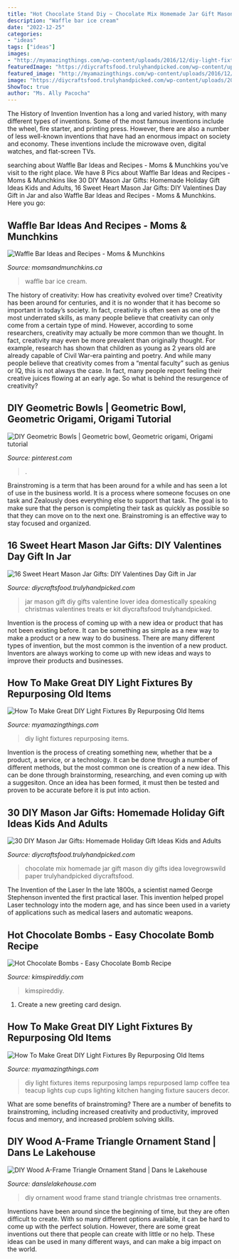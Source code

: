 ```yaml
---
title: "Hot Chocolate Stand Diy ~ Chocolate Mix Homemade Jar Gift Mason Diy Gifts Idea Lovegrowswild Paper Trulyhandpicked Diycraftsfood"
description: "Waffle bar ice cream"
date: "2022-12-25"
categories:
- "ideas"
tags: ["ideas"]
images:
- "http://myamazingthings.com/wp-content/uploads/2016/12/diy-light-fixtures-1.jpg"
featuredImage: "https://diycraftsfood.trulyhandpicked.com/wp-content/uploads/2018/01/DIY-kit-Mason-Jar-for-DIY-lover.jpg"
featured_image: "http://myamazingthings.com/wp-content/uploads/2016/12/diy-light-fixtures-1.jpg"
image: "https://diycraftsfood.trulyhandpicked.com/wp-content/uploads/2018/01/DIY-kit-Mason-Jar-for-DIY-lover.jpg"
ShowToc: true
author: "Ms. Ally Pacocha"
---
```



The History of Invention
Invention has a long and varied history, with many different types of inventions. Some of the most famous inventions include the wheel, fire starter, and printing press. However, there are also a number of less well-known inventions that have had an enormous impact on society and economy. These inventions include the microwave oven, digital watches, and flat-screen TVs.

	

		
searching about Waffle Bar Ideas and Recipes - Moms &amp; Munchkins you've visit to the right place. We have 8 Pics about Waffle Bar Ideas and Recipes - Moms &amp; Munchkins like 30 DIY Mason Jar Gifts: Homemade Holiday Gift Ideas Kids and Adults, 16 Sweet Heart Mason Jar Gifts: DIY Valentines Day Gift in Jar and also Waffle Bar Ideas and Recipes - Moms &amp; Munchkins. Here you go:
		
    
## Waffle Bar Ideas And Recipes - Moms &amp; Munchkins

<img loading=lazy src="https://www.momsandmunchkins.ca/wp-content/uploads/2017/10/waffle-bar-5.jpg" onerror="this.onerror=null;this.src='https://tse2.mm.bing.net/th?id=OIP.Xmd5mC5hB5pnp7LjH0v_igHaLH&amp;pid=15.1';" alt="Waffle Bar Ideas and Recipes - Moms &amp; Munchkins">

_Source: momsandmunchkins.ca_

>waffle bar ice cream. 

	

The history of creativity: How has creativity evolved over time?
Creativity has been around for centuries, and it is no wonder that it has become so important in today’s society. In fact, creativity is often seen as one of the most underrated skills, as many people believe that creativity can only come from a certain type of mind. However, according to some researchers, creativity may actually be more common than we thought. In fact, creativity may even be more prevalent than originally thought. For example, research has shown that children as young as 2 years old are already capable of Civil War-era painting and poetry. And while many people believe that creativity comes from a “mental faculty” such as genius or IQ, this is not always the case. In fact, many people report feeling their creative juices flowing at an early age. So what is behind the resurgence of creativity?

    
## DIY Geometric Bowls | Geometric Bowl, Geometric Origami, Origami Tutorial

<img loading=lazy src="https://i.pinimg.com/736x/01/10/d4/0110d4372f9e58800ec348a035dcdca0.jpg" onerror="this.onerror=null;this.src='https://tse2.mm.bing.net/th?id=OIP.uytwffOTEwjCTHS4VtFCEgHaML&amp;pid=15.1';" alt="DIY Geometric Bowls | Geometric bowl, Geometric origami, Origami tutorial">

_Source: pinterest.com_

>. 

	

Brainstroming is a term that has been around for a while and has seen a lot of use in the business world. It is a process where someone focuses on one task and Zealously does everything else to support that task. The goal is to make sure that the person is completing their task as quickly as possible so that they can move on to the next one. Brainstroming is an effective way to stay focused and organized.

    
## 16 Sweet Heart Mason Jar Gifts: DIY Valentines Day Gift In Jar

<img loading=lazy src="https://diycraftsfood.trulyhandpicked.com/wp-content/uploads/2018/01/DIY-kit-Mason-Jar-for-DIY-lover.jpg" onerror="this.onerror=null;this.src='https://tse3.mm.bing.net/th?id=OIP.KD5yB7qrjgXGjMfEuHmLwgHaLH&amp;pid=15.1';" alt="16 Sweet Heart Mason Jar Gifts: DIY Valentines Day Gift in Jar">

_Source: diycraftsfood.trulyhandpicked.com_

>jar mason gift diy gifts valentine lover idea domestically speaking christmas valentines treats er kit diycraftsfood trulyhandpicked. 

	

Invention is the process of coming up with a new idea or product that has not been existing before. It can be something as simple as a new way to make a product or a new way to do business. There are many different types of invention, but the most common is the invention of a new product. Inventors are always working to come up with new ideas and ways to improve their products and businesses.

    
## How To Make Great DIY Light Fixtures By Repurposing Old Items

<img loading=lazy src="http://myamazingthings.com/wp-content/uploads/2016/12/diy-light-fixtures-1.jpg" onerror="this.onerror=null;this.src='https://tse4.mm.bing.net/th?id=OIP.34Hllv01YJrN4A2NqsuAhgHaJ3&amp;pid=15.1';" alt="How To Make Great DIY Light Fixtures By Repurposing Old Items">

_Source: myamazingthings.com_

>diy light fixtures repurposing items. 

	

Invention is the process of creating something new, whether that be a product, a service, or a technology. It can be done through a number of different methods, but the most common one is creation of a new idea. This can be done through brainstorming, researching, and even coming up with a suggesiton. Once an idea has been formed, it must then be tested and proven to be accurate before it is put into action.

    
## 30 DIY Mason Jar Gifts: Homemade Holiday Gift Ideas Kids And Adults

<img loading=lazy src="https://diycraftsfood.trulyhandpicked.com/wp-content/uploads/2018/01/Homemade-hot-chocolate-mix-in-a-jar.jpg" onerror="this.onerror=null;this.src='https://tse3.mm.bing.net/th?id=OIP.6mVtwTJ3c0Y91Vh4LnBLvwHaLH&amp;pid=15.1';" alt="30 DIY Mason Jar Gifts: Homemade Holiday Gift Ideas Kids and Adults">

_Source: diycraftsfood.trulyhandpicked.com_

>chocolate mix homemade jar gift mason diy gifts idea lovegrowswild paper trulyhandpicked diycraftsfood. 

	

The Invention of the Laser
In the late 1800s, a scientist named George Stephenson invented the first practical laser. This invention helped propel Laser technology into the modern age, and has since been used in a variety of applications such as medical lasers and automatic weapons.

    
## Hot Chocolate Bombs - Easy Chocolate Bomb Recipe

<img loading=lazy src="https://kimspireddiy.com/wp-content/uploads/2020/10/hot-chocolate-bombs-1-1.jpg" onerror="this.onerror=null;this.src='https://tse4.mm.bing.net/th?id=OIP.SXo_3Lh9HzA0tzbYNJHXVwHaLH&amp;pid=15.1';" alt="Hot Chocolate Bombs - Easy Chocolate Bomb Recipe">

_Source: kimspireddiy.com_

>kimspireddiy. 

	

1. Create a new greeting card design.

    
## How To Make Great DIY Light Fixtures By Repurposing Old Items

<img loading=lazy src="http://myamazingthings.com/wp-content/uploads/2016/12/Arquivo-23-11-15-14-00-37.jpeg" onerror="this.onerror=null;this.src='https://tse3.mm.bing.net/th?id=OIP.y2zCp1x7nHOv3ibcWrduxwHaJI&amp;pid=15.1';" alt="How To Make Great DIY Light Fixtures By Repurposing Old Items">

_Source: myamazingthings.com_

>diy light fixtures items repurposing lamps repurposed lamp coffee tea teacup lights cup cups lighting kitchen hanging fixture saucers decor. 

	

What are some benefits of brainstroming?
There are a number of benefits to brainstroming, including increased creativity and productivity, improved focus and memory, and increased problem solving skills.

    
## DIY Wood A-Frame Triangle Ornament Stand | Dans Le Lakehouse

<img loading=lazy src="https://1.bp.blogspot.com/-0-NemzIFOrQ/Vlc7OTXPCfI/AAAAAAAAdOM/eNQ5FExRiV4/s1600/DIY%2Bwood%2Bornament%2Btree.jpg" onerror="this.onerror=null;this.src='https://tse4.mm.bing.net/th?id=OIP.sHbmyFAOk8SuAzGBCNFg2AHaLH&amp;pid=15.1';" alt="DIY Wood A-Frame Triangle Ornament Stand | Dans le Lakehouse">

_Source: danslelakehouse.com_

>diy ornament wood frame stand triangle christmas tree ornaments. 

	

Inventions have been around since the beginning of time, but they are often difficult to create. With so many different options available, it can be hard to come up with the perfect solution. However, there are some great inventions out there that people can create with little or no help. These ideas can be used in many different ways, and can make a big impact on the world.


